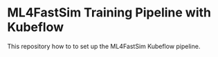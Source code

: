 # ML4FastSim Training Pipeline with Kubeflow

This repository how to to set up the ML4FastSim Kubeflow pipeline. 
